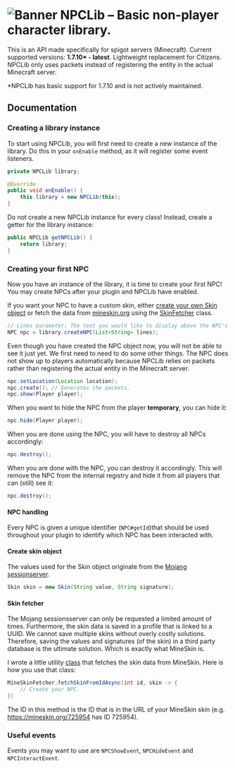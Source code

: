 ![Banner](https://i.imgur.com/WL6QeUA.png)
NPCLib – Basic non-player character library.<br>
=

This is an API made specifically for spigot servers (Minecraft). Current supported versions: **1.7.10\* - latest**. Lightweight replacement for Citizens. NPCLib only uses packets instead of registering the entity in the actual Minecraft server.

\*NPCLib has basic support for 1.7.10 and is not actively maintained.

## Documentation

### Creating a library instance

To start using NPCLib, you will first need to create a new instance of the library. Do this in your `onEnable` method, as it will register some event listeners.

```Java
private NPCLib library;

@Override
public void onEnable() {
    this.library = new NPCLib(this);
}
```

Do not create a new NPCLib instance for every class! Instead, create a getter for the library instance:

```Java
public NPCLib getNPCLib() {
    return library;
}
```


### Creating your first NPC

Now you have an instance of the library, it is time to create your first NPC! You may create NPCs after your plugin and NPCLib have enabled.

If you want your NPC to have a custom skin, either [create your own Skin object](#create-skin-object) or fetch the data from [mineskin.org](https://mineskin.org) using the [SkinFetcher](#skin-fetcher) class.

```Java
// Lines parameter: The text you would like to display above the NPC's head (optional).
NPC npc = library.createNPC(List<String> lines);
```

Even though you have created the NPC object now, you will not be able to see it just yet. We first need to need to do some other things. The NPC does not show up to players automatically because NPCLib relies on packets rather than registering the actual entity in the Minecraft server.

```Java
npc.setLocation(Location location);
npc.create(); // Generates the packets.
npc.show(Player player);
```

When you want to hide the NPC from the player **temporary**, you can hide it:

```Java
npc.hide(Player player);
```

When you are done using the NPC, you will have to destroy all NPCs accordingly:

```Java
npc.destroy();
```

When you are done with the NPC, you can destroy it accordingly. This will remove the NPC from the internal registry and hide it from all players that can (still) see it:

```Java
npc.destroy();
```

#### NPC handling

Every NPC is given a unique identifier (`NPC#getId`)that should be used throughout your plugin to identify which NPC has been interacted with.

#### Create skin object

The values used for the Skin object originate from the [Mojang sessionserver](https://wiki.vg/Mojang_API#UUID_-.3E_Profile_.2B_Skin.2FCape).
```Java
Skin skin = new Skin(String value, String signature);
```

#### Skin fetcher

The Mojang sessionsserver can only be requested a limited amount of times. Furthermore, the skin data is saved in a profile that is linked to a UUID. We cannot save multiple skins without overly costly solutions. Therefore, saving the values and signatures (of the skin) in a third party database is the ultimate solution. Which is exactly what MineSkin is.

I wrote a little utility [class](https://github.com/JitseB/NPCLib/blob/master/commons/src/main/java/net/jitse/npclib/skin/MineSkinFetcher.java) that fetches the skin data from MineSkin. Here is how you use that class:

```Java
MineSkinFetcher.fetchSkinFromIdAsync(int id, skin -> {
    // Create your NPC.
})
```

The ID in this method is the ID that is in the URL of your MineSkin skin (e.g. https://mineskin.org/725954 has ID 725954).

### Useful events

Events you may want to use are `NPCShowEvent`, `NPCHideEvent` and `NPCInteractEvent`.
